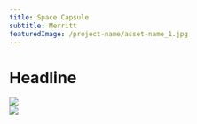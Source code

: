 ```yaml
---
title: Space Capsule
subtitle: Merritt
featuredImage: /project-name/asset-name_1.jpg
---
```


# Headline

<div class="row">
  <div class="col-6">
    <img src="/project-name/asset-name_2.jpg">
  </div>
  <div class="col-6">
    <img src="/project-name/asset-name_1.jpg">
  </div>
</div>
